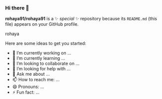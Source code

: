 ### Hi there 👋

**rohaya91/rohaya91** is a ✨ _special_ ✨ repository because its `README.md` (this file) appears on your GitHub profile.

rohaya 

Here are some ideas to get you started:

- 🔭 I’m currently working on ...
- 🌱 I’m currently learning ...
- 👯 I’m looking to collaborate on ...
- 🤔 I’m looking for help with ...
- 💬 Ask me about ...
- 📫 How to reach me: ...
- 😄 Pronouns: ...
- ⚡ Fun fact: ...

